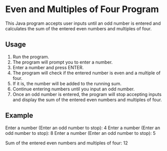 # Even and Multiples of Four Program

This Java program accepts user inputs until an odd number is entered and calculates the sum of the entered even numbers and multiples of four.

## Usage

1. Run the program.
2. The program will prompt you to enter a number.
3. Enter a number and press ENTER.
4. The program will check if the entered number is even and a multiple of four.
5. If it is, the number will be added to the running sum.
6. Continue entering numbers until you input an odd number.
7. Once an odd number is entered, the program will stop accepting inputs and display the sum of the entered even numbers and multiples of four.

## Example

Enter a number (Enter an odd number to stop): 4
Enter a number (Enter an odd number to stop): 8
Enter a number (Enter an odd number to stop): 5

Sum of the entered even numbers and multiples of four: 12
